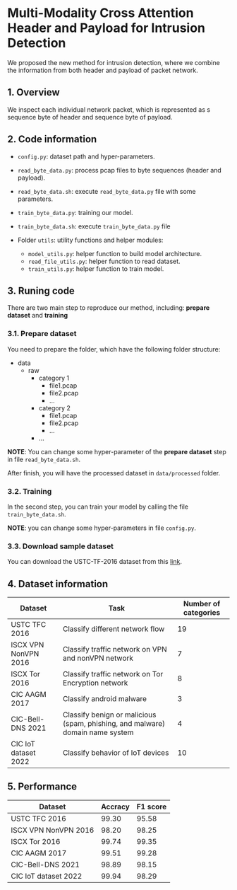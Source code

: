 # Multi-Modality Cross Attention Header and Payload for Intrusion Detection

We proposed the new method for intrusion detection, where we combine the information from both header and payload of packet network.

## 1. Overview

We inspect each individual network packet, which is represented as s sequence byte of header and sequence byte of payload.

## 2. Code information

- `config.py`: dataset path and hyper-parameters.
- `read_byte_data.py`: process pcap files to byte sequences (header and payload).
- `read_byte_data.sh`: execute `read_byte_data.py` file with some parameters.
- `train_byte_data.py`: training our model.
- `train_byte_data.sh`: execute `train_byte_data.py` file

- Folder `utils`: utility functions and helper modules:
    + `model_utils.py`: helper function to build model architecture.
    + `read_file_utils.py`: helper function to read dataset.
    + `train_utils.py`: helper function to train model.


## 3. Runing code

There are two main step to reproduce our method, including: **prepare dataset** and **training**

### 3.1. Prepare dataset
You need to prepare the folder, which have the following folder structure:
- data
    - raw
        - category 1
            - file1.pcap
            - file2.pcap
            - ...
        - category 2
            - file1.pcap
            - file2.pcap
            - ...
        - ...

**NOTE**: You can change some hyper-parameter of the **prepare dataset** step in file `read_byte_data.sh`. 

After finish, you will have the processed dataset in `data/processed` folder.

### 3.2. Training

In the second step, you can train your model by calling the file `train_byte_data.sh`.

**NOTE**: you can change some hyper-parameters in file `config.py`.


### 3.3. Download sample dataset
You can download the USTC-TF-2016 dataset from this [link](https://www.comet.com/thaiv7/artifacts/ustc_tf_2016).


## 4. Dataset information

| Dataset | Task | Number of categories |
|----------|----------|----------|
| USTC TFC 2016 | Classify different network flow | 19 |
| ISCX VPN NonVPN 2016 | Classify traffic network on VPN and nonVPN network | 7 |
| ISCX Tor 2016 | Classify traffic network on Tor Encryption network | 8 |
| CIC AAGM 2017 | Classify android malware | 3 |
| CIC-Bell-DNS 2021 | Classify benign or malicious (spam, phishing, and malware) domain name system | 4 |
| CIC IoT dataset 2022 | Classify behavior of IoT devices | 10 |


## 5. Performance

| Dataset | Accracy | F1 score |
|----------|----------|----------|
| USTC TFC 2016 | 99.30 | 95.58 |
| ISCX VPN NonVPN 2016 | 98.20 | 98.25 |
| ISCX Tor 2016 | 99.74 | 99.35 |
| CIC AAGM 2017 | 99.51 | 99.28 |
| CIC-Bell-DNS 2021 | 98.89 | 98.15 |
| CIC IoT dataset 2022 | 99.94 | 98.29 |